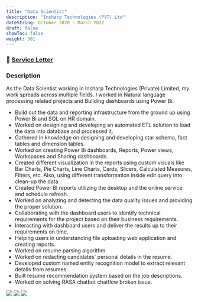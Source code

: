 ```yaml
---
title: "Data Scientist"
description: "Insharp Technologies (PVT) Ltd"
dateString: October 2020 - March 2022
draft: false
showToc: false
weight: 301
--- 
```

### 🔗 [Service Letter](https://drive.google.com/file/d/117O_fNsx0rngz1V-4Oat1UcRLOa7CWRI/view?usp=sharing)

### Description

As the Data Scientist working in Insharp Technologies (Private) Limited, my work spreads across multiple fields. I worked in Natural language processing related projects and Building dashboards using Power Bi.

- Build out the data and reporting infrastructure from the ground up using Power Bi and SQL on HR domain.
- Worked on designing and developing an automated ETL solution to load the data into database and processed it.
- Gathered in knowledge on designing and developing star schema, fact tables and dimension tables.
- Worked on creating Power Bi dashboards, Reports, Power views, Workspaces and Sharing dashboards.
- Created different visualization in the reports using custom visuals like Bar Charts, Pie Charts, Line Charts, Cards, Slicers, Calculated Measures, Filters, etc. Also, using different transformation inside edit query into clean-up the data.
- Created Power BI reports utilizing the desktop and the online service and schedule refresh.
- Worked on analyzing and detecting the data quality issues and providing the proper solution.
- Collaborating with the dashboard users to identify technical requirements for the project based on their business requirements.
- Interacting with dashboard users and deliver the results up to their requirements on time.
- Helping users in understanding file uploading web application and creating reports.
- Worked on resume parsing algorithm
- Worked on redacting candidates' personal details in the resume.
- Developed custom named entity recognition model to extract relevant details from resumes.
- Built resume recommendation system based on the job descriptions.
- Worked on solving RASA chatbot chatflow broken issue.

![](/experience/Insharp/img1.jpg#center)
![](/experience/Insharp/img2.jpg#center)
![](/experience/Insharp/img3.jpg#center)
